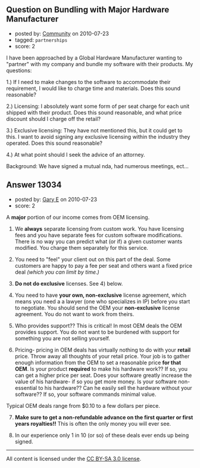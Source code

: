 ## Question on Bundling with Major Hardware Manufacturer

- posted by: [Community](https://stackexchange.com/users/-1/-1-community) on 2010-07-23
- tagged: `partnerships`
- score: 2

I have been approached by a Global Hardware Manufacturer wanting to "partner" with my company and bundle my software with their products. My questions:

1.) If I need to make changes to the software to accommodate their requirement, I would like to charge time and materials. Does this sound reasonable?

2.) Licensing: I absolutely want some form of per seat charge for each unit shipped with their product. Does this sound reasonable, and what price discount should I charge off the retail?

3.) Exclusive licensing: They have not mentioned this, but it could get to this. I want to avoid signing any exclusive licensing within the industry they operated. Does this sound reasonable?

4.) At what point should I seek the advice of an attorney.

Background: We have signed a mutual nda, had numerous meetings, ect...


## Answer 13034

- posted by: [Gary E](https://stackexchange.com/users/-1/2587-gary-e) on 2010-07-23
- score: 2

A **major** portion of our income comes from OEM licensing.

1) We **always** separate licensing from custom work. You have licensing fees and you have separate fees for custom software modifications. There is no way you can predict what (or if) a given customer wants modified. You charge them separately for this service.

2) You need to "feel" your client out on this part of the deal. Some customers are happy to pay a fee per seat and others want a fixed price deal *(which you can limit by time.)*

3) **Do not do exclusive** licenses. See 4) below.

4) You need to have **your own, non-exclusive** license agreement, which means you need a a lawyer (one who specializes in IP) before you start to negotiate. You should send the OEM your **non-exclusive** license agreement. You do not want to work from theirs.

5) Who provides support?? This is critical! In most OEM deals the OEM provides support. You do not want to be burdened with support for something you are not selling yourself.

6) Pricing- pricing in OEM deals has virtually nothing to do with your **retail** price. Throw away all thoughts of your retail price. Your job is to gather enough information from the OEM to set a reasonable price **for that OEM**. Is your product **required** to make his hardware work?? If so, you can get a higher price per seat.  Does your software greatly increase the value of his hardware- if so you get more money. Is your software non-essential to his hardware?? Can he easily sell the hardware without your software?? If so, your software commands minimal value.

Typical OEM deals range from $0.10 to a few dollars per piece.

7) **Make sure to get a non-refundable advance on the first quarter or first years royalties!!** This is often the only money you will ever see.

8) In our experience only 1 in 10 (or so) of these deals ever ends up being signed.






---

All content is licensed under the [CC BY-SA 3.0 license](https://creativecommons.org/licenses/by-sa/3.0/).
